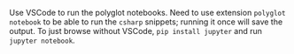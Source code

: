 Use VSCode to run the polyglot notebooks.
Need to use extension `polyglot notebook` to be able to run the `csharp` snippets; running it once will save the output.
To just browse without VSCode, `pip install jupyter` and run `jupyter notebook`.